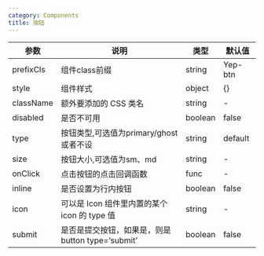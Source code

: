 ```yaml
---
category: Components
title: 按钮
---
```



<DEMO>


| 参数 | 说明 | 类型 | 默认值
| --------- | -------- | --------- | --------
| prefixCls | 组件class前缀 | string | Yep-btn
| style | 组件样式 | object | {}
| className | 额外要添加的 CSS 类名 | string | -
| disabled | 是否不可用 | boolean | false
| type | 按钮类型,可选值为primary/ghost或者不设 | string | default
| size | 按钮大小,可选值为sm、md | string | -
| onClick | 点击按钮的点击回调函数 | func | -
| inline | 是否设置为行内按钮 | boolean | false
| icon | 可以是 Icon 组件里内置的某个 icon 的 type 值 | string | -
| submit | 是否是提交按钮，如果是，则是button type=‘submit’ | boolean | false

